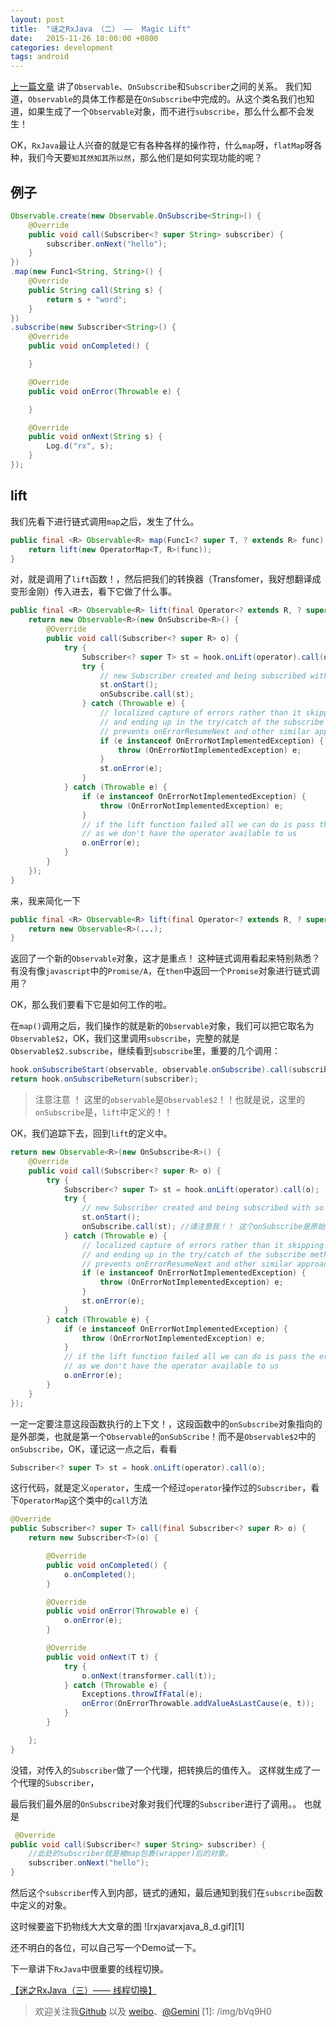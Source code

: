 ```yaml
---
layout: post
title:  "谜之RxJava （二） ——  Magic Lift"
date:   2015-11-26 18:00:00 +0800
categories: development
tags: android
---
```


[上一篇文章](http://segmentfault.com/a/1190000004049490) 讲了`Observable`、`OnSubscribe`和`Subscriber`之间的关系。 我们知道，`Observable`的具体工作都是在`OnSubscribe`中完成的。从这个类名我们也知道，如果生成了一个`Observable`对象，而不进行`subscribe`，那么什么都不会发生！
<!-- more -->

OK，`RxJava`最让人兴奋的就是它有各种各样的操作符，什么`map`呀，`flatMap`呀各种，我们今天要`知其然知其所以然`，那么他们是如何实现功能的呢？

## 例子
```java
Observable.create(new Observable.OnSubscribe<String>() {
    @Override
    public void call(Subscriber<? super String> subscriber) {
        subscriber.onNext("hello");
    }
})
.map(new Func1<String, String>() {
    @Override
    public String call(String s) {
        return s + "word";
    }
})
.subscribe(new Subscriber<String>() {
    @Override
    public void onCompleted() {

    }

    @Override
    public void onError(Throwable e) {

    }

    @Override
    public void onNext(String s) {
        Log.d("rx", s);
    }
});
```

## lift
我们先看下进行链式调用`map`之后，发生了什么。
```java
public final <R> Observable<R> map(Func1<? super T, ? extends R> func) {
    return lift(new OperatorMap<T, R>(func));
}
```
对，就是调用了`lift`函数！，然后把我们的转换器（Transfomer，我好想翻译成变形金刚）传入进去，看下它做了什么事。
```java
public final <R> Observable<R> lift(final Operator<? extends R, ? super T> operator) {
    return new Observable<R>(new OnSubscribe<R>() {
        @Override
        public void call(Subscriber<? super R> o) {
            try {
                Subscriber<? super T> st = hook.onLift(operator).call(o);
                try {
                    // new Subscriber created and being subscribed with so 'onStart' it
                    st.onStart();
                    onSubscribe.call(st);
                } catch (Throwable e) {
                    // localized capture of errors rather than it skipping all operators 
                    // and ending up in the try/catch of the subscribe method which then
                    // prevents onErrorResumeNext and other similar approaches to error handling
                    if (e instanceof OnErrorNotImplementedException) {
                        throw (OnErrorNotImplementedException) e;
                    }
                    st.onError(e);
                }
            } catch (Throwable e) {
                if (e instanceof OnErrorNotImplementedException) {
                    throw (OnErrorNotImplementedException) e;
                }
                // if the lift function failed all we can do is pass the error to the final Subscriber
                // as we don't have the operator available to us
                o.onError(e);
            }
        }
    });
}
```

来，我来简化一下
```java
public final <R> Observable<R> lift(final Operator<? extends R, ? super T> operator) {
    return new Observable<R>(...);
}
```
返回了一个新的`Observable`对象，这才是重点！ 这种链式调用看起来特别熟悉？有没有像`javascript`中的`Promise/A`，在`then`中返回一个`Promise`对象进行链式调用？

OK，那么我们要看下它是如何工作的啦。

在`map()`调用之后，我们操作的就是新的`Observable`对象，我们可以把它取名为`Observable$2`，OK，我们这里调用`subscribe`，完整的就是`Observable$2.subscribe`，继续看到`subscribe`里，重要的几个调用：
```java
hook.onSubscribeStart(observable, observable.onSubscribe).call(subscriber);
return hook.onSubscribeReturn(subscriber);
```

> 注意注意 ！ 这里的`observable`是`Observable$2`！！也就是说，这里的`onSubscribe`是，`lift`中定义的！！

OK，我们追踪下去，回到`lift`的定义中。
```java
return new Observable<R>(new OnSubscribe<R>() {
    @Override
    public void call(Subscriber<? super R> o) {
        try {
            Subscriber<? super T> st = hook.onLift(operator).call(o);
            try {
                // new Subscriber created and being subscribed with so 'onStart' it
                st.onStart();
                onSubscribe.call(st); //请注意我！！ 这个onSubscribe是原始的OnSubScribe对象！！
            } catch (Throwable e) {
                // localized capture of errors rather than it skipping all operators 
                // and ending up in the try/catch of the subscribe method which then
                // prevents onErrorResumeNext and other similar approaches to error handling
                if (e instanceof OnErrorNotImplementedException) {
                    throw (OnErrorNotImplementedException) e;
                }
                st.onError(e);
            }
        } catch (Throwable e) {
            if (e instanceof OnErrorNotImplementedException) {
                throw (OnErrorNotImplementedException) e;
            }
            // if the lift function failed all we can do is pass the error to the final Subscriber
            // as we don't have the operator available to us
            o.onError(e);
        }
    }
});
```
一定一定要注意这段函数执行的上下文！，这段函数中的`onSubscribe`对象指向的是外部类，也就是第一个`Observable`的`onSubScribe`！而不是`Observable$2`中的`onSubscribe`，OK，谨记这一点之后，看看
```java
Subscriber<? super T> st = hook.onLift(operator).call(o);
```
这行代码，就是定义`operator`，生成一个经过`operator`操作过的`Subscriber`，看下`OperatorMap`这个类中的`call`方法
```java
@Override
public Subscriber<? super T> call(final Subscriber<? super R> o) {
    return new Subscriber<T>(o) {

        @Override
        public void onCompleted() {
            o.onCompleted();
        }

        @Override
        public void onError(Throwable e) {
            o.onError(e);
        }

        @Override
        public void onNext(T t) {
            try {
                o.onNext(transformer.call(t));
            } catch (Throwable e) {
                Exceptions.throwIfFatal(e);
                onError(OnErrorThrowable.addValueAsLastCause(e, t));
            }
        }

    };
}
```
没错，对传入的`Subscriber`做了一个代理，把转换后的值传入。
这样就生成了一个代理的`Subscriber`，

最后我们最外层的`OnSubscribe`对象对我们代理的`Subscriber`进行了调用。。
也就是
```java
 @Override
public void call(Subscriber<? super String> subscriber) {
    //此处的subscriber就是被map包裹(wrapper)后的对象。
    subscriber.onNext("hello");
}
```
然后这个`subscriber`传入到内部，链式的通知，最后通知到我们在`subscribe`函数中定义的对象。

这时候要盗下扔物线大大文章的图
![rxjavarxjava_8_d.gif][1]

还不明白的各位，可以自己写一个Demo试一下。

下一章讲下`RxJava`中很重要的线程切换。

[【迷之RxJava（三）—— 线程切换】](http://segmentfault.com/a/1190000004051191)

> 欢迎关注我[Github](https://github.com/geminiwen) 以及 [weibo](http://weibo.com/coffeesherk/home?leftnav=1)、[@Gemini](/u/gemini)
  [1]: /img/bVq9H0
